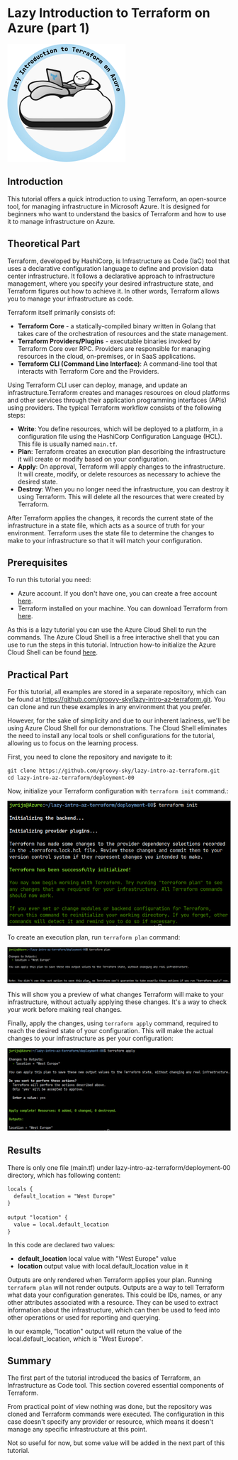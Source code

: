 # Lazy Introduction to Terraform on Azure (part 1)

![](/images/terraform/lazy_intro_logo.png)

## Introduction

This tutorial offers a quick introduction to using Terraform, an open-source tool, for managing infrastructure in Microsoft Azure. It is designed for beginners who want to understand the basics of Terraform and how to use it to manage infrastructure on Azure.  

## Theoretical Part

Terraform, developed by HashiCorp, is Infrastructure as Code (IaC) tool that uses a declarative configuration language to define and provision data center infrastructure. It follows a declarative approach to infrastructure management, where you specify your desired infrastructure state, and Terraform figures out how to achieve it. In other words, Terraform allows you to manage your infrastructure as code. 
  
Terraform itself primarily consists of:  
- **Terraform Core** - a statically-compiled binary written in Golang that takes care of the orchestration of resources and the state management.
- **Terraform Providers/Plugins** - executable binaries invoked by Terraform Core over RPC. Providers are responsible for managing resources in the cloud, on-premises, or in SaaS applications.
- **Terraform CLI (Command Line Interface)**: A command-line tool that interacts with Terraform Core and the Providers. 

Using Terraform CLI user can deploy, manage, and update an infrastructure.Terraform creates and manages resources on cloud platforms and other services through their application programming interfaces (APIs) using providers. The typical Terraform workflow consists of the following steps:

* **Write**: You define resources, which will be deployed to a platform, in a configuration file using the HashiCorp Configuration Language (HCL). This file is usually named `main.tf`.
* **Plan**: Terraform creates an execution plan describing the infrastructure it will create or modify based on your configuration.
* **Apply**: On approval, Terraform will apply changes to the infrastructure. It will create, modify, or delete resources as necessary to achieve the desired state.
* **Destroy**: When you no longer need the infrastructure, you can destroy it using Terraform. This will delete all the resources that were created by Terraform.

After Terraform applies the changes, it records the current state of the infrastructure in a state file, which acts as a source of truth for your environment. Terraform uses the state file to determine the changes to make to your infrastructure so that it will match your configuration.

## Prerequisites

To run this tutorial you need:
* Azure account. If you don't have one, you can create a free account [here](https://azure.microsoft.com/en-us/free/).
* Terraform installed on your machine. You can download Terraform from [here](https://developer.hashicorp.com/terraform/install).

As this is a lazy tutorial you can use the Azure Cloud Shell to run the commands. The Azure Cloud Shell is a free interactive shell that you can use to run the steps in this tutorial. Intruction how-to initialize the Azure Cloud Shell can be found [here](https://learn.microsoft.com/en-us/azure/cloud-shell/get-started/classic?tabs=azurecli).

## Practical Part

For this tutorial, all examples are stored in a separate repository, which can be found at https://github.com/groovy-sky/lazy-intro-az-terraform.git. You can clone and run these examples in any environment that you prefer.

However, for the sake of simplicity and due to our inherent laziness, we'll be using Azure Cloud Shell for our demonstrations. The Cloud Shell eliminates the need to install any local tools or shell configurations for the tutorial, allowing us to focus on the learning process.

First, you need to clone the repository and navigate to it:

```
git clone https://github.com/groovy-sky/lazy-intro-az-terraform.git  
cd lazy-intro-az-terraform/deployment-00  
```

Now, initialize your Terraform configuration with ``` terraform init ```  command.:


![](/images/terraform/00_tf_init.png)

To create an execution plan, run ``` terraform plan ``` command:

![](/images/terraform/00_tf_plan.png)

This will show you a preview of what changes Terraform will make to your infrastructure, without actually applying these changes. It's a way to check your work before making real changes.
 
Finally, apply the changes, using ``` terraform apply ``` command, required to reach the desired state of your configuration. This will make the actual changes to your infrastructure as per your configuration:

![](/images/terraform/00_tf_apply.png)
 
## Results

There is only one file (main.tf) under lazy-intro-az-terraform/deployment-00 directory, which has following content:

```
locals {  
  default_location = "West Europe"  
}  
  
output "location" {  
  value = local.default_location  
}  
```
 
In this code are declared two values: 
* **default_location** local value with "West Europe" value 
* **location** output value with local.default_location value in it


Outputs are only rendered when Terraform applies your plan. Running ```terraform plan``` will not render outputs. Outputs are a way to tell Terraform what data your configuration generates. This could be IDs, names, or any other attributes associated with a resource. They can be used to extract information about the infrastructure, which can then be used to feed into other operations or used for reporting and querying.

In our example, "location" output will return the value of the local.default_location, which is "West Europe".

## Summary

The first part of the tutorial introduced the basics of Terraform, an Infrastructure as Code tool. This section covered essential components of Terraform.

From practical point of view nothing was done, but the repository was cloned and Terraform commands were executed. The configuration in this case doesn't specify any provider or resource, which means it doesn't manage any specific infrastructure at this point. 

Not so useful for now, but some value will be added in the next part of this tutorial.